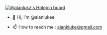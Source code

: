



[![@alanlukz's Holopin board](https://holopin.me/alanlukz)](https://holopin.io/@alanlukz)
- 👋 Hi, I’m @alanlukee

- 📫 How to reach me : alankluke@gmail.com

<!---
alanlukee/alanlukee is a ✨ special ✨ repository because its `README.md` (this file) appears on your GitHub profile.
You can click the Preview link to take a look at your changes.
--->
